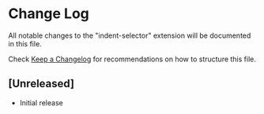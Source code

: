 # Change Log

All notable changes to the "indent-selector" extension will be documented in this file.

Check [Keep a Changelog](http://keepachangelog.com/) for recommendations on how to structure this file.

## [Unreleased]

- Initial release
